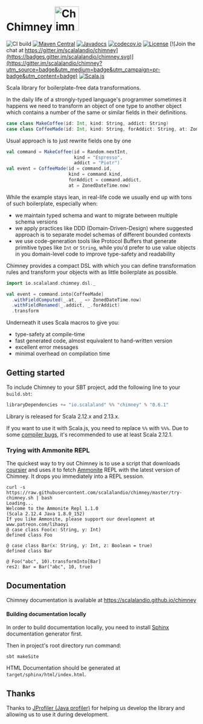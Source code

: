 # Chimney <img src="chimney.png" alt="Chimney logo" width="64" />

![CI build](https://github.com/scalalandio/chimney/workflows/CI%20build/badge.svg)
[![Maven Central](https://img.shields.io/maven-central/v/io.scalaland/chimney_2.12.svg)](http://search.maven.org/#search%7Cga%7C1%7Cchimney)
[![Javadocs](https://www.javadoc.io/badge/io.scalaland/chimney_2.13.svg?color=red&label=scaladoc)](https://www.javadoc.io/doc/io.scalaland/chimney_2.13/latest/io/scalaland/chimney/index.html)
[![codecov.io](http://codecov.io/github/scalalandio/chimney/coverage.svg?branch=master)](http://codecov.io/github/scalalandio/chimney?branch=master)
[![License](http://img.shields.io/:license-Apache%202-green.svg)](http://www.apache.org/licenses/LICENSE-2.0.txt) [![Join the chat at https://gitter.im/scalalandio/chimney](https://badges.gitter.im/scalalandio/chimney.svg)](https://gitter.im/scalalandio/chimney?utm_source=badge&utm_medium=badge&utm_campaign=pr-badge&utm_content=badge)
[![Scala.js](https://www.scala-js.org/assets/badges/scalajs-1.0.0.svg)](https://www.scala-js.org)

Scala library for boilerplate-free data transformations.

In the daily life of a strongly-typed language's programmer sometimes it
happens we need to transform an object of one type to another object which
contains a number of the same or similar fields in their definitions.

```scala
case class MakeCoffee(id: Int, kind: String, addict: String)
case class CoffeeMade(id: Int, kind: String, forAddict: String, at: ZonedDateTime)
```
Usual approach is to just rewrite fields one by one
```scala
val command = MakeCoffee(id = Random.nextInt,
                         kind = "Espresso",
                         addict = "Piotr")
val event = CoffeeMade(id = command.id,
                       kind = command.kind,
                       forAddict = command.addict,
                       at = ZonedDateTime.now)
```

While the example stays lean, in real-life code we usually end up with tons
of such boilerplate, especially when:
- we maintain typed schema and want to migrate between multiple schema versions
- we apply practices like DDD (Domain-Driven-Design) where suggested
  approach is to separate model schemas of different bounded contexts
- we use code-generation tools like Protocol Buffers that generate primitive
  types like `Int` or `String`, while you'd prefer to
  use value objects in you domain-level code to improve type-safety
  and readability  


Chimney provides a compact DSL with which you can define transformation
rules and transform your objects with as little boilerplate as possible.

```scala
import io.scalaland.chimney.dsl._

val event = command.into[CoffeeMade]
  .withFieldComputed(_.at, _ => ZonedDateTime.now)
  .withFieldRenamed(_.addict, _.forAddict)
  .transform
```

Underneath it uses Scala macros to give you:
- type-safety at compile-time
- fast generated code, almost equivalent to hand-written version
- excellent error messages
- minimal overhead on compilation time

## Getting started

To include Chimney to your SBT project, add the following line to your `build.sbt`:

```scala
libraryDependencies += "io.scalaland" %% "chimney" % "0.6.1"
```

Library is released for Scala 2.12.x and 2.13.x.

If you want to use it with Scala.js, you need to replace `%%` with `%%%`.
Due to some [compiler bugs](https://issues.scala-lang.org/browse/SI-7046),
it's recommended to use at least Scala 2.12.1.

### Trying with Ammonite REPL

The quickest way to try out Chimney is to use a script that downloads
[coursier](https://github.com/alexarchambault/coursier) and uses it to fetch
[Ammonite](https://github.com/lihaoyi/Ammonite) REPL with the latest version
of Chimney. It drops you immediately into a REPL session.

```
curl -s https://raw.githubusercontent.com/scalalandio/chimney/master/try-chimney.sh | bash
Loading...
Welcome to the Ammonite Repl 1.1.0
(Scala 2.12.4 Java 1.8.0_152)
If you like Ammonite, please support our development at www.patreon.com/lihaoyi
@ case class Foo(x: String, y: Int) 
defined class Foo

@ case class Bar(x: String, y: Int, z: Boolean = true) 
defined class Bar

@ Foo("abc", 10).transformInto[Bar] 
res2: Bar = Bar("abc", 10, true)
```

## Documentation

Chimney documentation is available at https://scalalandio.github.io/chimney

#### Building documentation locally

In order to build documentation locally, you need to install
[Sphinx](https://www.sphinx-doc.org) documentation generator first.

Then in project's root directory run command:

```
sbt makeSite
```

HTML Documentation should be generated at `target/sphinx/html/index.html`.


## Thanks

Thanks to [JProfiler (Java profiler)](https://www.ej-technologies.com/products/jprofiler/overview.html)
for helping us develop the library and allowing us to use it during development.
